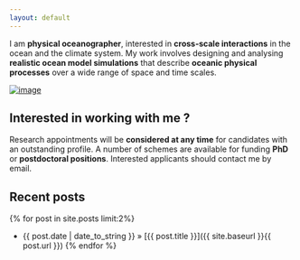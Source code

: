 ```yaml
---
layout: default
---
```




I am **physical oceanographer**, interested in **cross-scale interactions** in the ocean and the climate system. My work involves designing and analysing **realistic ocean model simulations** that describe **oceanic physical processes** over a wide range of space and time scales.

[![image]({{site.baseurl}}/img/JLS_1.png)](https://www.youtube.com/watch?v=8vC7hbxZidY)

## Interested in working with me ? 
Research appointments will be **considered at any time** for candidates with an outstanding profile. A number of schemes are available for funding **PhD** or **postdoctoral positions**. Interested applicants should contact me by email. 

## Recent posts
{% for post in site.posts limit:2%}
   - {{ post.date | date_to_string }} » [{{ post.title }}]({{ site.baseurl }}{{ post.url }})
{% endfor %}



